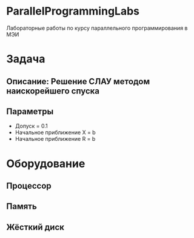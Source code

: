 # ParallelProgrammingLabs
Лабораторные работы по курсу параллельного программирования в МЭИ

# Задача

## Описание: Решение СЛАУ методом наискорейшего спуска

## Параметры

 * Допуск = 0.1
 * Начальное приближение X = b
 * Начальное приближение R = b

# Оборудование

## Процессор

## Память

## Жёсткий диск

